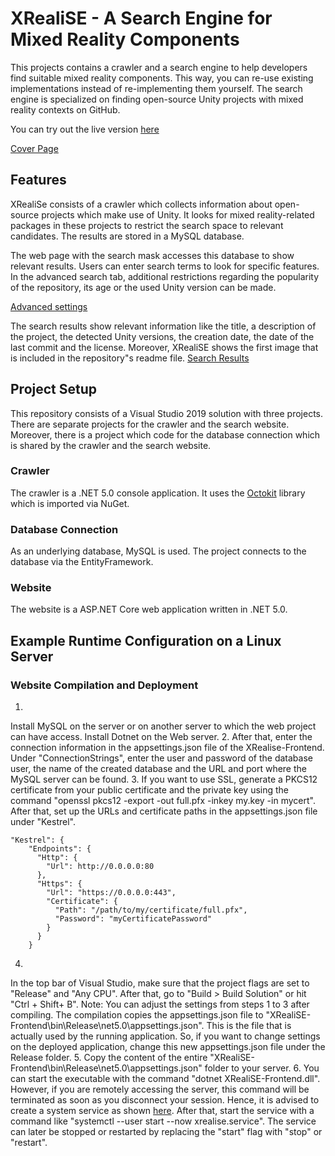 # XRealiSE - A Search Engine for Mixed Reality Components

This projects contains a crawler and a search engine to help developers find suitable mixed reality components.
This way, you can re-use existing implementations instead of re-implementing them yourself.
The search engine is specialized on finding open-source Unity projects with mixed reality contexts on GitHub.

You can try out the live version [here](https://xrealise.dbis.rwth-aachen.de/)

[Cover Page](Screenshots/CoverPage.png)

## Features

XRealiSe consists of a crawler which collects information about open-source projects which make use of Unity.
It looks for mixed reality-related packages in these projects to restrict the search space to relevant candidates.
The results are stored in a MySQL database.

The web page with the search mask accesses this database to show relevant results.
Users can enter search terms to look for specific features.
In the advanced search tab, additional restrictions regarding the popularity of the repository, its age or the used Unity version can be made.

[Advanced settings](Screenshots/AdvancedSettings.png)

The search results show relevant information like the title, a description of the project, the detected Unity versions, the creation date, the date of the last commit and the license.
Moreover, XRealiSE shows the first image that is included in the repository"s readme file.
[Search Results](Screenshots/SearchResults.png)

## Project Setup

This repository consists of a Visual Studio 2019 solution with three projects.
There are separate projects for the crawler and the search website.
Moreover, there is a project which code for the database connection which is shared by the crawler and the search website.

### Crawler

The crawler is a .NET 5.0 console application.
It uses the [Octokit]( https://github.com/octokit/octokit.net) library which is imported via NuGet.

### Database Connection

As an underlying database, MySQL is used.
The project connects to the database via the EntityFramework.

### Website

The website is a ASP.NET Core web application written in .NET 5.0. 

## Example Runtime Configuration on a Linux Server

### Website Compilation and Deployment

1.
Install MySQL on the server or on another server to which the web project can have access.
Install Dotnet on the Web server.
2.
After that, enter the connection information in the appsettings.json file of the XRealise-Frontend.
Under "ConnectionStrings", enter the user and password of the database user, the name of the created database and the URL and port where the MySQL server can be found.
3.
If you want to use SSL, generate a PKCS12 certificate from your public certificate and the private key using the command "openssl pkcs12 -export -out full.pfx -inkey my.key -in mycert".
After that, set up the URLs and certificate paths in the appsettings.json file under "Kestrel".
   ```
   "Kestrel": {
       "Endpoints": {
         "Http": {
           "Url": http://0.0.0.0:80
         },
         "Https": {
           "Url": "https://0.0.0.0:443",
           "Certificate": {
             "Path": "/path/to/my/certificate/full.pfx",
             "Password": "myCertificatePassword"
           }
         }
       }
   ```
4.
In the top bar of Visual Studio, make sure that the project flags are set to "Release" and "Any CPU".
After that, go to "Build > Build Solution" or hit "Ctrl + Shift+ B". 
Note: You can adjust the settings from steps 1 to 3 after compiling.
The compilation copies the appsettings.json file to "XRealiSE-Frontend\bin\Release\net5.0\appsettings.json".
This is the file that is actually used by the running application.
So, if you want to change settings on the deployed application, change this new appsettings.json file under the Release folder.
5.
Copy the content of the entire "XRealiSE-Frontend\bin\Release\net5.0\appsettings.json" folder to your server.
6.
You can start the executable with the command "dotnet XRealiSE-Frontend.dll".
However, if you are remotely accessing the server, this command will be terminated as soon as you disconnect your session.
Hence, it is advised to create a system service as shown [here]( https://unixcop.com/how-to-create-a-systemd-service-in-linux/).
After that, start the service with a command like "systemctl --user start --now xrealise.service".
The service can later be stopped or restarted by replacing the "start" flag with "stop" or "restart".
